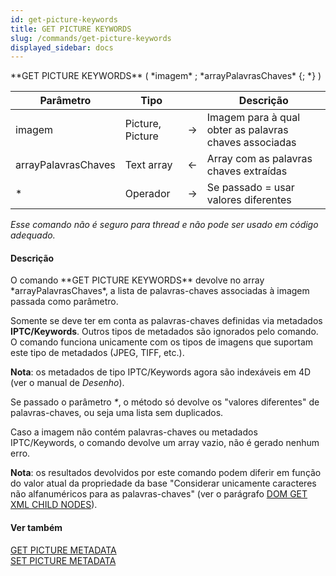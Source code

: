 ```yaml
---
id: get-picture-keywords
title: GET PICTURE KEYWORDS
slug: /commands/get-picture-keywords
displayed_sidebar: docs
---
```


<!--REF #_command_.GET PICTURE KEYWORDS.Syntax-->**GET PICTURE KEYWORDS** ( *imagem* ; *arrayPalavrasChaves* {; *} )<!-- END REF-->
<!--REF #_command_.GET PICTURE KEYWORDS.Params-->
| Parâmetro | Tipo |  | Descrição |
| --- | --- | --- | --- |
| imagem | Picture, Picture | &#8594;  | Imagem para à qual obter as palavras chaves associadas |
| arrayPalavrasChaves | Text array | &#8592; | Array com as palavras chaves extraídas |
| * | Operador | &#8594;  | Se passado = usar valores diferentes |

<!-- END REF-->

*Esse comando não é seguro para thread e não pode ser usado em código adequado.*


#### Descrição 

<!--REF #_command_.GET PICTURE KEYWORDS.Summary-->O comando **GET PICTURE KEYWORDS** devolve no array *arrayPalavrasChaves*, a lista de palavras-chaves associadas à imagem passada como parâmetro.<!-- END REF-->  
  
Somente se deve ter em conta as palavras-chaves definidas via metadados **IPTC/Keywords**. Outros tipos de metadados são ignorados pelo comando. O comando funciona unicamente com os tipos de imagens que suportam este tipo de metadados (JPEG, TIFF, etc.).  
  
**Nota**: os metadados de tipo IPTC/Keywords agora são indexáveis em 4D (ver o manual de *Desenho*).   
  
Se passado o parâmetro *\**, o método só devolve os "valores diferentes" de palavras-chaves, ou seja uma lista sem duplicados.  
  
Caso a imagem não contém palavras-chaves ou metadados IPTC/Keywords, o comando devolve um array vazio, não é gerado nenhum erro.  
  
**Nota**: os resultados devolvidos por este comando podem diferir em função do valor atual da propriedade da base "Considerar unicamente caracteres não alfanuméricos para as palavras-chaves" (ver o parágrafo [DOM GET XML CHILD NODES](dom-get-xml-child-nodes.md)).

#### Ver também 

[GET PICTURE METADATA](get-picture-metadata.md)  
[SET PICTURE METADATA](set-picture-metadata.md)  